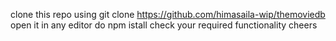 clone this repo using git clone https://github.com/himasaila-wip/themoviedb
open it in any editor
do npm istall
check your required functionality
cheers
